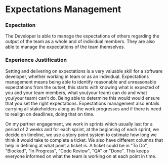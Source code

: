 # Expectations Management

### Expectation
The Developer is able to manage the expectations of others regarding the output of the team as a whole and of individual members. They are also able to manage the expectations of the team themselves.

### Experience Justification
Setting and delivering on expectations is a very valuable skill for a software developer, whether working in team or as an individual. Expectations management means being able to identify reasonable and unreasonable expectations from the outset, this starts with knowing what is expected of you and your team members, what you(your team) can do and what you(your team) can't do. Being able to determine this would would ensure that you set the right expectations. Expectations management also entails carrying all stakeholders along as the work progresses and if there is need to realign on deadlines, doing that on time.

On my partner engagement, we work in sprints which usually last for a period of 2 weeks and for each sprint, at the beginning of each sprint, we decide on timeline, we use a story point system to estimate how long we think it would take to complete a ticket. We also have different columns that help in defining at what point a ticket is. A ticket could be in "To Do", "Blocked", "In Progress", "Code Review", "QA" or "Done". This keeps everyone informed on what the team is working on at each point in time.